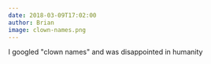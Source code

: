 ```yaml
---
date: 2018-03-09T17:02:00
author: Brian
image: clown-names.png
---
```

I googled "clown names" and was disappointed in humanity